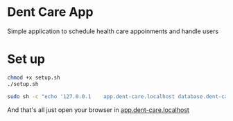 # Dent Care App

Simple application to schedule health care appoinments and handle users

# Set up

```bash
chmod +x setup.sh
./setup.sh

sudo sh -c "echo '127.0.0.1    app.dent-care.localhost database.dent-care.localhost' >> /etc/hosts"
```

And that's all just open your browser in [app.dent-care.localhost](http://app.dent-care.localhost)
